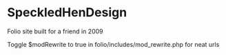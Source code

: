 # SpeckledHenDesign
Folio site built for a friend in 2009

Toggle $modRewrite to true in folio/includes/mod_rewrite.php for neat urls
